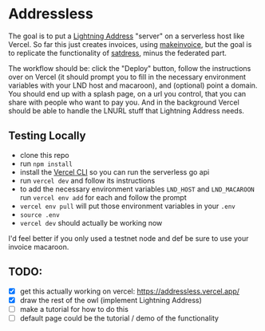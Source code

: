 # Addressless

The goal is to put a [Lightning Address](https://lightningaddress.com/) "server" on a serverless host like Vercel. So far this just creates invoices, using [makeinvoice](https://pkg.go.dev/github.com/fiatjaf/makeinvoice), but the goal is to replicate the functionality of [satdress](https://github.com/fiatjaf/satdress), minus the federated part.

The workflow should be: click the "Deploy" button, follow the instructions over on Vercel (it should prompt you to fill in the necessary environment variables with your LND host and macaroon), and (optional) point a domain. You should end up with a splash page, on a url you control, that you can share with people who want to pay you. And in the background Vercel should be able to handle the LNURL stuff that Lightning Address needs.

## Testing Locally

- clone this repo
- run `npm install`
- install the [Vercel CLI](https://vercel.com/cli) so you can run the serverless go api
- run `vercel dev` and follow its instructions
- to add the necessary environment variables `LND_HOST` and `LND_MACAROON` run `vercel env add` for each and follow the prompt
- `vercel env pull` will put those environment variables in your `.env`
- `source .env`
- `vercel dev` should actually be working now

I'd feel better if you only used a testnet node and def be sure to use your invoice macaroon.

## TODO:

- [x] get this actually working on vercel: https://addressless.vercel.app/
- [x] draw the rest of the owl (implement Lightning Address)
- [ ] make a tutorial for how to do this
- [ ] default page could be the tutorial / demo of the functionality
